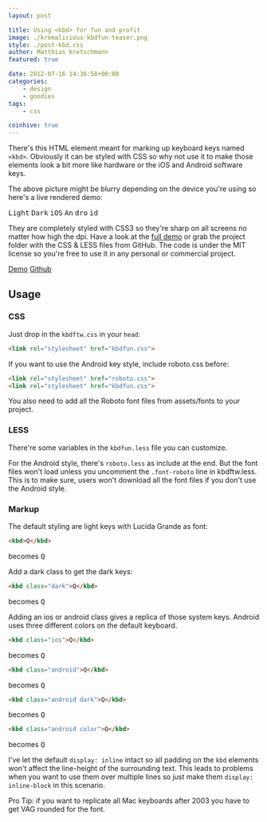 ```yaml
---
layout: post

title: Using <kbd> for fun and profit
image: ./kremalicious-kbdfun-teaser.png
style: ./post-kbd.css
author: Matthias Kretschmann
featured: true

date: 2012-07-16 14:36:58+00:00
categories:
    - design
    - goodies
tags:
    - css

coinhive: true
---
```


<style>
    @import './post-kbd.css';
</style>

There's this HTML element meant for marking up keyboard keys named `<kbd>`. Obviously it can be styled with CSS so why not use it to make those elements look a bit more like hardware or the iOS and Android software keys.

The above picture might be blurry depending on the device you're using so here's a live rendered demo:

<kbd>Light</kbd> <kbd class="dark">Dark</kbd> <kbd class="ios">iOS</kbd> <kbd class="android">An</kbd> <kbd class="android dark">dro</kbd> <kbd class="android color">id</kbd>

They are completely styled with CSS3 so they're sharp on all screens no matter how high the dpi. Have a look at the [full demo](http://lab.kremalicious.com/kbdfun/) or grab the project folder with the CSS & LESS files from GitHub. The code is under the MIT license so you're free to use it in any personal or commercial project.

<p class="content-download">
    <a class="btn-primary icon-eye" href="http://lab.kremalicious.com/kbdfun/">Demo</a>
    <a class="icon-github" href="https://github.com/kremalicious/kbdfun/">Github</a>
</p>

## Usage


### CSS

Just drop in the `kbdftw.css` in your `head`:

```html
<link rel="stylesheet" href="kbdfun.css">
```

If you want to use the Android key style, include roboto.css before:

```html
<link rel="stylesheet" href="roboto.css">
<link rel="stylesheet" href="kbdfun.css">
```

You also need to add all the Roboto font files from assets/fonts to your project.

### LESS

There're some variables in the `kbdfun.less` file you can customize.

For the Android style, there's `roboto.less` as include at the end. But the font files won't load unless you uncomment the `.font-roboto` line in kbdftw.less. This is to make sure, users won't download all the font files if you don't use the Android style.

### Markup

The default styling are light keys with Lucida Grande as font:

```html
<kbd>Q</kbd>
```
becomes <kbd>Q</kbd>

Add a dark class to get the dark keys:

```html
<kbd class="dark">Q</kbd>
```
becomes <kbd class="dark">Q</kbd>

Adding an ios or android class gives a replica of those system keys. Android uses three different colors on the default keyboard.

```html
<kbd class="ios">Q</kbd>
```
becomes <kbd class="ios">Q</kbd>

```html
<kbd class="android">Q</kbd>
```
becomes <kbd class="android">Q</kbd>

```html
<kbd class="android dark">Q</kbd>
```
becomes <kbd class="android dark">Q</kbd>

```html
<kbd class="android color">Q</kbd>
```
becomes <kbd class="android color">Q</kbd>

I've let the default `display: inline` intact so all padding on the `kbd` elements won't affect the line-height of the surrounding text. This leads to problems when you want to use them over multiple lines so just make them `display: inline-block` in this scenario.

Pro Tip: if you want to replicate all Mac keyboards after 2003 you have to get VAG rounded for the font.
